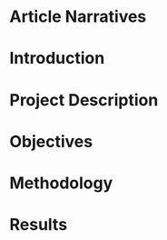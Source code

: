 # Article Narratives

# Introduction

# Project Description

# Objectives

# Methodology

# Results
